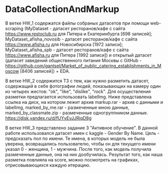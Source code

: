 # DataCollectionAndMarkup
В ветке HW_1 содержатся файлы собраных датасетов при помощи web-scraping (MyDataset - датасет ресторанов/кафе с сайта https://www.restoclub.ru для Питера и Екатеринбурга [698 записей]; MyDataset_afisha_novosib - датасет ресторанов/кафе с сайта https://www.afisha.ru для Новосибирска [1972 записи]; MyDataset_afisha_spb - датасет ресторанов/кафе с сайта https://www.afisha.ru для Питера [1992 записи]) и открытый датасет (датасет заведений общественного питания Москвы с GitHub - https://github.com/gantsel/Market_of_public_catering_establishments_in_Moscow [8406 записей]) + EDA.

В ветке HW_2 содержится ТЗ с тем, как нужно разметить датасет, содержащий в себе фотографии людей, показывающих на камеру один из четырех жестов: "ok", "like", "dislike", "rock". Для осуществления разметки предлагается использовать labelImg. Ниже представлена ссылка на диск, на котором лежит архив markup.rar - архив с данными и labelImg, marked_by_me.rar - размеченные мною данные, marked_by_classmate.zip - размеченные одногруппником данные. https://disk.yandex.ru/d/fUYvEvJJRjqD8g

В ветке HW_3 представлено задание 3 "Активное обучение". В данной работе использовался датасет имен с kaggle - Gender By Name. Цель - предсказать пол по имени. Те имена, в которых модель не была уверена, возвращались пользователю, чтобы он для текущего имени указал 0 - женщина, 1 - мужчина. После того, как модель получила размеченные данные, она на них дообучилась. Результат того, как наша разметка повлияла на score, можно посмотреть на графиках, отрисовывающихся каждую итерацию.
